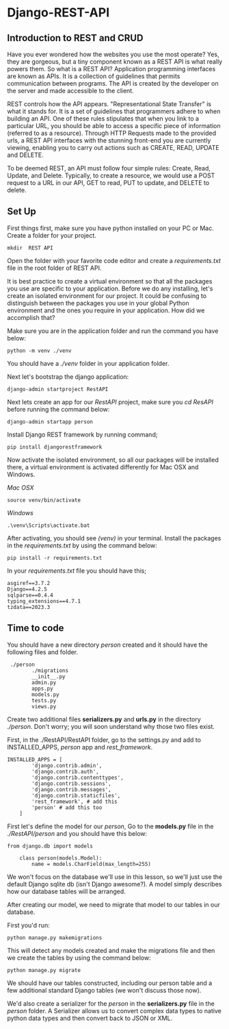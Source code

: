 # Django-REST-API
## Introduction to REST and CRUD
Have you ever wondered how the websites you use the most operate? Yes, they are gorgeous, but a tiny component known as a REST API is what really powers them. So what is a REST API? Application programming interfaces are known as APIs. It is a collection of guidelines that permits communication between programs. The API is created by the developer on the server and made accessible to the client. 

REST controls how the API appears. "Representational State Transfer" is what it stands for. It is a set of guidelines that programmers adhere to when building an API. One of these rules stipulates that when you link to a particular URL, you should be able to access a specific piece of information (referred to as a resource). Through HTTP Requests made to the provided urls, a REST API interfaces with the stunning front-end you are currently viewing, enabling you to carry out actions such as CREATE, READ, UPDATE and DELETE.

To be deemed REST, an API must follow four simple rules: Create, Read, Update, and Delete. Typically, to create a resource, we would use a POST request to a URL in our API, GET to read, PUT to update, and DELETE to delete.

## Set Up
First things first, make sure you have python installed on your PC or Mac. 
Create a folder for your project.
```console
mkdir  REST API
```

Open the folder with your favorite code editor and create a _requirements.txt_ file in the root folder of REST API.

It is best practice to create a virtual environment so that all the packages you use are specific to your application. Before we do any installing, let's create an isolated environment for our project. It could be confusing to distinguish between the packages you use in your global Python environment and the ones you require in your application. How did we accomplish that?

Make sure you are in the application folder and run the command you have below:
```console
python -m venv ./venv
```
You should have a _./venv_ folder in your application folder.


Next let's bootstrap the django application:
```console
django-admin startproject RestAPI
```
Next lets create an app for our _RestAPI_ project, make sure you _cd ResAPI_ before running the command below:
```console
django-admin startapp person
```
Install Django REST framework by running command;
```console
pip install djangorestframework
```

Now activate the isolated environment, so all our packages will be installed there, a virtual environment is activated differently for Mac OSX and Windows.

_Mac OSX_
```console
source venv/bin/activate
```

_Windows_
```console
.\venv\Scripts\activate.bat
```
After activating, you should see _(venv)_ in your terminal. Install the packages in the _requirements.txt_ by using the command below:

```console
pip install -r requirements.txt
```

In your _requirements.txt_ file you should have this;
```console
asgiref==3.7.2
Django==4.2.5
sqlparse==0.4.4
typing_extensions==4.7.1
tzdata==2023.3
```


## Time to code
You should have a new directory _person_ created and it should have the following files and folder.

```console
 ./person
        ./migrations
        __init__.py
        admin.py
        apps.py
        models.py
        tests.py
        views.py
```

Create two additional files **serializers.py** and **urls.py** in the directory _./person_.
Don't worry; you will soon understand why those two files exist.

First, in the ./RestAPI/RestAPI folder, go to the settings.py and add to INSTALLED_APPS, _person_ app and _rest_framework_.

```console
INSTALLED_APPS = [
        'django.contrib.admin',
        'django.contrib.auth',
        'django.contrib.contenttypes',
        'django.contrib.sessions',
        'django.contrib.messages',
        'django.contrib.staticfiles',
        'rest_framework', # add this
        'person' # add this too
    ]
```

First let's define the model for our _person_, Go to the **models.py** file in the _./RestAPI/person_ and you should have this below:

```console
from django.db import models

    class person(models.Model):
        name = models.CharField(max_length=255)
```

We won't focus on the database we'll use in this lesson, so we'll just use the default Django sqlite db (isn't Django awesome?). A model simply describes how our database tables will be arranged.

After creating our model, we need to migrate that model to our tables in our database.

First you'd run:

```console
python manage.py makemigrations
```

This will detect any models created and make the migrations file and then we create the tables by using the command below:

```console
python manage.py migrate
```

We should have our tables constructed, including our person table and a few additional standard Django tables (we won't discuss those now).

We'd also create a serializer for the _person_ in the **serializers.py** file in the _person_ folder. A Serializer allows us to convert complex data types to native python data types and then convert back to JSON or XML.

